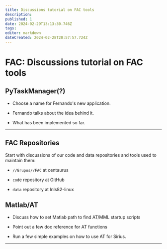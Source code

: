 ```yaml
---
title: Discussions tutorial on FAC tools
description: 
published: 1
date: 2024-02-29T13:13:30.746Z
tags: 
editor: markdown
dateCreated: 2024-02-28T20:57:57.724Z
---
```


# FAC: Discussions tutorial on FAC tools

## PyTaskManager(?)

* Choose a name for Fernando's new application.

* Fernando talks about the idea behind it.

* What has been implemented so far.

----

## FAC Repositories

Start with discussions of our code and data repositories and tools used to maintain them:

* `//Grupos//FAC` at centaurus

* `cod`e repository at GitHub

* `data` repository at lnls82-linux

## Matlab/AT

* Discuss how to set Matlab path to find AT/MML startup scripts

* Point out a few doc reference for AT functions

* Run a few simple examples on how to use AT for Sirius.
----

